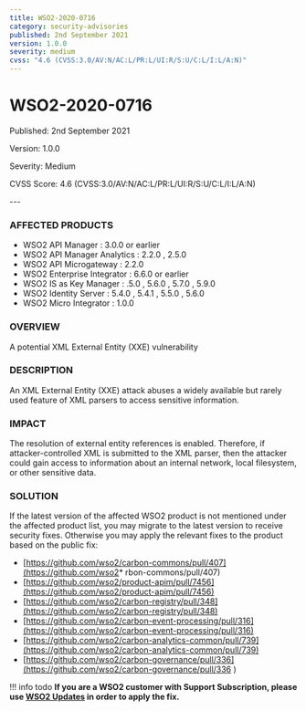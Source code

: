 ```yaml
---
title: WSO2-2020-0716
category: security-advisories
published: 2nd September 2021
version: 1.0.0
severity: medium
cvss: "4.6 (CVSS:3.0/AV:N/AC:L/PR:L/UI:R/S:U/C:L/I:L/A:N)"
---
```


# WSO2-2020-0716

<p class="doc-info">Published: 2nd September 2021</p>
<p class="doc-info">Version: 1.0.0</p>
<p class="doc-info">Severity: Medium</p>
<p class="doc-info">CVSS Score: 4.6 (CVSS:3.0/AV:N/AC:L/PR:L/UI:R/S:U/C:L/I:L/A:N)</p>
---

### AFFECTED PRODUCTS

* WSO2 API Manager : 3.0.0 or earlier
* WSO2 API Manager Analytics : 2.2.0 , 2.5.0
* WSO2 API Microgateway : 2.2.0
* WSO2 Enterprise Integrator : 6.6.0 or earlier
* WSO2 IS as Key Manager : .5.0 , 5.6.0 , 5.7.0 , 5.9.0
* WSO2 Identity Server : 5.4.0 , 5.4.1 , 5.5.0 , 5.6.0
* WSO2 Micro Integrator : 1.0.0


### OVERVIEW
A potential XML External Entity (XXE) vulnerability


### DESCRIPTION
An XML External Entity (XXE) attack abuses a widely available but rarely used feature of XML parsers to access sensitive information.


### IMPACT
The resolution of external entity references is enabled. Therefore, if attacker-controlled XML is submitted to the XML parser, then the attacker could gain access to information about an internal network, local filesystem, or other sensitive data.


### SOLUTION
If the latest version of the affected WSO2 product is not mentioned under the affected product list, you may migrate to the latest version to receive security fixes. Otherwise you may apply the relevant fixes to the product based on the public fix: 

* [https://github.com/wso2/carbon-commons/pull/407](https://github.com/wso2* rbon-commons/pull/407)
* [https://github.com/wso2/product-apim/pull/7456](https://github.com/wso2/product-apim/pull/7456)
* [https://github.com/wso2/carbon-registry/pull/348](https://github.com/wso2/carbon-registry/pull/348)
* [https://github.com/wso2/carbon-event-processing/pull/316](https://github.com/wso2/carbon-event-processing/pull/316)
* [https://github.com/wso2/carbon-analytics-common/pull/739](https://github.com/wso2/carbon-analytics-common/pull/739)
* [https://github.com/wso2/carbon-governance/pull/336](https://github.com/wso2/carbon-governance/pull/336
)


!!! info todo
    **If you are a WSO2 customer with Support Subscription, please use [WSO2 Updates](https://wso2.com/updates/) in order to apply the fix.**